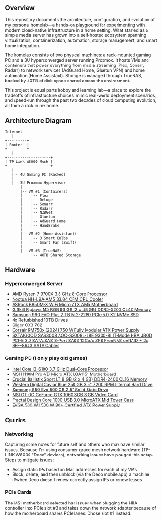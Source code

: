 ## Overview
This repository documents the architecture, configuration, and evolution of my personal homelab—a hands-on playground for experimenting with modern cloud-native infrastructure in a home setting. What started as a simple media server has grown into a self-hosted ecosystem spanning virtualization, containerization, automation, storage management, and smart home integration.

The homelab consists of two physical machines: a rack-mounted gaming PC and a 3U hyperconverged server running Proxmox. It hosts VMs and containers that power everything from media streaming (Plex, Sonarr, Radarr) to network services (AdGuard Home, Gluetun VPN) and home automation (Home Assistant). Storage is managed through TrueNAS, backed by 40TB of disk space shared across the environment.

This project is equal parts hobby and learning lab—a place to explore the tradeoffs of infrastructure choices, mimic real-world deployment scenarios, and speed-run through the past two decades of cloud computing evolution, all from a rack in my home.


## Architecture Diagram

```
Internet  
   |  
+---------+  
| Router  |  
+---------+  
   |  
+--------------------+  
| TP-Link W6000 Mesh |  
+--------------------+  
   |  
   |-- 4U Gaming PC (Racked)  
   |  
   |-- 3U Proxmox Hypervisor
       |  
       |-- VM #1 (Containers)  
       |    |-- Plex  
       |    |-- Deluge  
       |    |-- Sonarr  
       |    |-- Radarr  
       |    |-- NZBGet  
       |    |-- Gluetun  
       |    |-- AdGuard Home  
       |    |-- HandBrake  
       |  
       |-- VM #2 (Home Assistant)  
       |    |-- 3 Smart Bulbs  
       |    |-- Smart Fan (Zwift)  
       |  
       |-- VM #3 (TrueNAS)  
            |-- 40TB Shared Storage  
```

## Hardware

### Hyperconverged Server
- [AMD Ryzen 7 9700X 3.8 GHz 8-Core Processor](https://www.amd.com/en/products/cpu/amd-ryzen-7-9700x)  
- [Noctua NH-L9A-AM5 33.84 CFM CPU Cooler](https://noctua.at/en/nh-l9a-am5)  
- [ASRock B850M-X WiFi Micro ATX AM5 Motherboard](https://www.asrock.com/mb/AMD/B850M-X%20WiFi/)  
- [G.Skill Ripjaws M5 RGB 96 GB (2 x 48 GB) DDR5-5200 CL40 Memory](https://www.gskill.com/product/165/398/1702978834/F5-5200J4048A48GX2-RS-%7C-Ripjaws-M5-RGB)  
- [Samsung 990 EVO Plus 2 TB M.2-2280 PCIe 5.0 X2 NVMe SSD](https://www.samsung.com/semiconductor/minisite/ssd/product/consumer/990-evo/)  
- 4x Refurbished 10TB Drives
- Sliger CX3 702
- [Corsair RM750x (2024) 750 W Fully Modular ATX Power Supply](https://www.corsair.com/us/en/p/psu/cp-9020278-na/rm750x-fully-modular-750-watt-80-plus-gold-atx-power-supply-black)  
- [SXTAIGOOD SAS3008 AOC-S3008L-L8E 9300-8I IT-Mode HBA JBOD PCI-E 3.0 SATA/SAS 8-Port SAS3 12Gb/s ZFS FreeNAS unRAID + 2x SFF-8643 SATA Cables](https://www.amazon.com/dp/B0C3D2ZV8L)  


### Gaming PC (I only play old games)
- [Intel Core i3-6100 3.7 GHz Dual-Core Processor](https://pcpartpicker.com/product/hV7CmG/intel-cpu-bx80662i36100)
- [MSI H110M Pro-VD Micro ATX LGA1151 Motherboard](https://pcpartpicker.com/product/bPVBD3/msi-motherboard-h110mprovd)
- [Crucial Ballistix Sport LT 8 GB (2 x 4 GB) DDR4-2400 CL16 Memory](https://pcpartpicker.com/product/9yKhP6/crucial-memory-bls2k4g4d240fsc)
- [Western Digital Caviar Blue 250 GB 3.5" 7200 RPM Internal Hard Drive](https://www.amazon.com/dp/B000Q84G5Q?tag=pcpapi-20&linkCode=ogi&th=1&psc=1)	
- [Samsung 850 Evo 500 GB 2.5" Solid State Drive](https://pcpartpicker.com/product/FrH48d/samsung-internal-hard-drive-mz75e500bam)
- [MSI GT OC GeForce GTX 1060 3GB 3 GB Video Card](https://pcpartpicker.com/product/4Np323/msi-geforce-gtx-1060-3gb-3gb-oc-video-card-geforce-gtx-1060-3gt-oc)
- [Fractal Design Core 1000 USB 3.0 MicroATX Mid Tower Case](https://pcpartpicker.com/product/KPw323/fractal-design-case-fdcacore1000usb3bl)
- [EVGA 500 W1 500 W 80+ Certified ATX Power Supply](https://pcpartpicker.com/product/XCjG3C/evga-500-w1-500-w-80-certified-atx-power-supply-100-w1-0500-kr)

## Quirks

### Networking
Capturing some notes for future self and others who may have similar issues. Because I'm using consumer grade mesh network hardware (TP-LINK W6000 "Deco" devices), networking issues have plauged this setup. Steps to mitigate issues:

- Assign static IPs based on Mac addresses for each of my VMs
- Block, delete, and then unblock (via the Deco mobile app) a machine if/when Deco doesn't renew correctly assign IPs or renew leases

### PCIe Cards
The MSI motherboard selected has issues when plugging the HBA controller into PCIe slot #3 and takes down the network adapter because of how the motherboard shares PCIe lanes. Chose slot #1 instead.